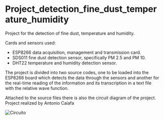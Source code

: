 # Project_detection_fine_dust_temperature_humidity
Project for the detection of fine dust, temperature and humidity.

Cards and sensors used:
  - ESP8266 data acquisition, management and transmission card.
  - SDS011 fine dust detection sensor, specifically PM 2.5 and PM 10.
  - DHT22 temperature and humidity detection sensor.

The project is divided into two source codes, one to be loaded into the ESP8266 board which detects the data through the sensors and another for the real-time reading of the information and its transcription in a text file with the relative wave function.

Attached to the source files there is also the circuit diagram of the project.
Project realized by Antonio Caiafa

![Circuito](https://user-images.githubusercontent.com/65813031/194718366-961674a3-c3b9-420d-aecf-33479e831c93.png)
